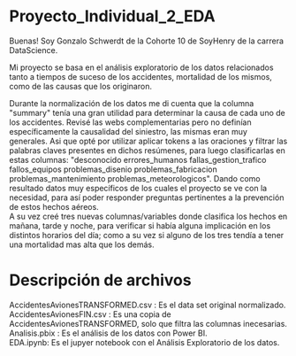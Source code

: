 # Proyecto_Individual_2_EDA

Buenas! Soy Gonzalo Schwerdt de la Cohorte 10 de SoyHenry de la carrera DataScience.  

Mi proyecto se basa en el análisis exploratorio de los datos relacionados tanto a tiempos de suceso de los accidentes, mortalidad de los mismos, como de las causas que los originaron.  

Durante la normalización de los datos me di cuenta que la columna "summary" tenía una gran utilidad para determinar la causa de cada uno de los accidentes.   Revisé las webs complementarias pero no definían específicamente la causalidad del siniestro, las mismas eran muy generales. Asi que opté por utilizar aplicar tokens a las oraciones y filtrar las palabras claves presentes en dichos resúmenes, para luego clasificarlas en estas columnas: "desconocido	errores_humanos	fallas_gestion_trafico	fallos_equipos	problemas_disenio	problemas_fabricacion	problemas_mantenimiento	problemas_meteorologicos". Dando como resultado datos muy específicos de los cuales el proyecto se ve con la necesidad, para así poder responder preguntas pertinentes a la prevención de estos hechos aéreos.  
A su vez creé tres nuevas columnas/variables donde clasifica los hechos en mañana, tarde y noche, para verificar si había alguna implicación en los distintos horarios del día; como a su vez si alguno de los tres tendía a tener una mortalidad mas alta que los demás.

# Descripción de archivos

AccidentesAvionesTRANSFORMED.csv : Es el data set original normalizado.  
AccidentesAvionesFIN.csv : Es una copia de AccidentesAvionesTRANSFORMED, solo que filtra las columnas inecesarias.  
Analisis.pbix : Es el análisis de los datos con Power BI.  
EDA.ipynb: Es el jupyer notebook con el Análisis Exploratorio de los datos.
